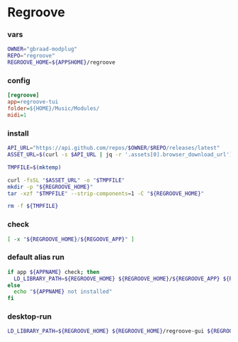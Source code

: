 # Regroove 

### vars
```sh
OWNER="gbraad-modplug"
REPO="regroove"
REGROOVE_HOME=${APPSHOME}/regroove
```

### config
```ini
[regroove]
app=regroove-tui
folder=${HOME}/Music/Modules/
midi=1
```


### install
```sh
API_URL="https://api.github.com/repos/$OWNER/$REPO/releases/latest"
ASSET_URL=$(curl -s $API_URL | jq -r '.assets[0].browser_download_url')

TMPFILE=$(mktemp)

curl -fsSL "$ASSET_URL" -o "$TMPFILE"
mkdir -p "${REGROOVE_HOME}"
tar -xzf "$TMPFILE" --strip-components=1 -C "${REGROOVE_HOME}"

rm -f ${TMPFILE}
```

### check
```sh
[ -x "${REGROOVE_HOME}/${REGOOVE_APP}" ]
```

### default alias run
```sh evaluate
if app ${APPNAME} check; then
  LD_LIBRARY_PATH=${REGROOVE_HOME} ${REGROOVE_HOME}/${REGROOVE_APP} ${REGROOVE_FOLDER} -m ${REGROOVE_MIDI}
else
  echo "${APPNAME} not installed"
fi
```

### desktop-run
```sh
LD_LIBRARY_PATH=${REGROOVE_HOME} ${REGROOVE_HOME}/regroove-gui ${REGROOVE_FOLDER} -m ${REGROOVE_MIDI}
```

